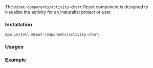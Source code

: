 # <ActivityChart />

The `@inat-components/activity-chart` React component is designed to visualize the activity for an inaturalist project 
or user.


### Installation

```
npm install @inat-components/activity-chart
```


### Usages 



### Example
